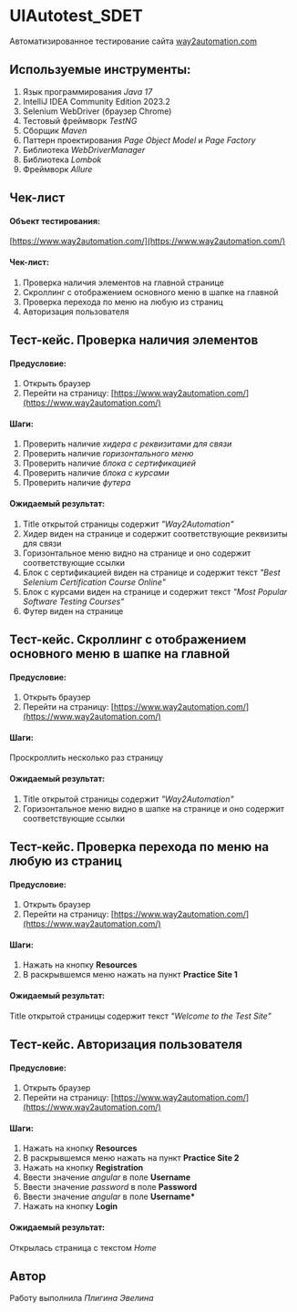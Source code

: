 # UIAutotest_SDET
Автоматизированное тестирование сайта [way2automation.com](https://www.way2automation.com/)
## Используемые инструменты:
1. Язык программирования *Java 17*
2. IntelliJ IDEA Community Edition 2023.2
3. Selenium WebDriver (браузер Chrome)
4. Тестовый фреймворк *TestNG*
5. Сборщик *Maven*
6. Паттерн проектирования *Page Object Model* и *Page Factory*
7. Библиотека *WebDriverManager*
8. Библиотека *Lombok*
9. Фреймворк *Allure*
## Чек-лист
#### Объект тестирования:
[https://www.way2automation.com/](https://www.way2automation.com/)
#### Чек-лист:
1. Проверка наличия элементов на главной странице
2. Скроллинг с отображением основного меню в шапке на главной
3. Проверка перехода по меню на любую из страниц
4. Авторизация пользователя
## Тест-кейс. Проверка наличия элементов
#### Предусловие:
1. Открыть браузер
2. Перейти на страницу: [https://www.way2automation.com/](https://www.way2automation.com/)
#### Шаги:
1. Проверить наличие *хидера с реквизитами для связи*
2. Проверить наличие *горизонтального меню*
3. Проверить наличие *блока с сертификацией*
4. Проверить наличие *блока с курсами*
5. Проверить наличие *футера*
#### Ожидаемый результат:
1. Title открытой страницы содержит *"Way2Automation"*
2. Хидер виден на странице и содержит соответствующие реквизиты для связи
3. Горизонтальное меню видно на странице и оно содержит соответствующие ссылки
4. Блок с сертификацией виден на странице и содержит текст *"Best Selenium Certification Course Online"*
5. Блок с курсами виден на странице и содержит текст *"Most Popular Software Testing Courses"*
6. Футер виден на странице
## Тест-кейс. Скроллинг с отображением основного меню в шапке на главной
#### Предусловие:
1. Открыть браузер
2. Перейти на страницу: [https://www.way2automation.com/](https://www.way2automation.com/)
#### Шаги:
Проскроллить несколько раз страницу
#### Ожидаемый результат:
1. Title открытой страницы содержит *"Way2Automation"*
2. Горизонтальное меню видно в шапке на странице и оно содержит соответствующие ссылки
## Тест-кейс. Проверка перехода по меню на любую из страниц
#### Предусловие:
1. Открыть браузер
2. Перейти на страницу: [https://www.way2automation.com/](https://www.way2automation.com/)
#### Шаги:
1. Нажать на кнопку **Resources**
2. В раскрывшемся меню нажать на пункт **Practice Site 1**
#### Ожидаемый результат:
Title открытой страницы содержит текст *"Welcome to the Test Site"*
## Тест-кейс. Авторизация пользователя
#### Предусловие:
1. Открыть браузер
2. Перейти на страницу: [https://www.way2automation.com/](https://www.way2automation.com/)
#### Шаги:
1. Нажать на кнопку **Resources**
2. В раскрывшемся меню нажать на пункт **Practice Site 2**
3. Нажать на кнопку **Registration**
4. Ввести значение *angular* в поле **Username**
5. Ввести значение *password* в поле **Password**
6. Ввести значение *angular* в поле **Username\***
7. Нажать на кнопку **Login**
#### Ожидаемый результат:
Открылась страница с текстом *Home*
## Автор
Работу выполнила *Плигина Эвелина*
